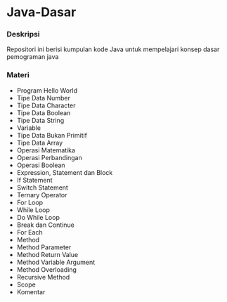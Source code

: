 # Java-Dasar

### Deskripsi
Repositori ini berisi kumpulan kode Java untuk mempelajari konsep dasar pemograman java

### Materi
* Program Hello World
* Tipe Data Number
* Tipe Data Character
* Tipe Data Boolean
* Tipe Data String
* Variable
* Tipe Data Bukan Primitif
* Tipe Data Array
* Operasi Matematika
* Operasi Perbandingan
* Operasi Boolean
* Expression, Statement dan Block
* If Statement
* Switch Statement
* Ternary Operator
* For Loop
* While Loop
* Do While Loop
* Break dan Continue
* For Each
* Method
* Method Parameter
* Method Return Value
* Method Variable Argument
* Method Overloading
* Recursive Method
* Scope
* Komentar
